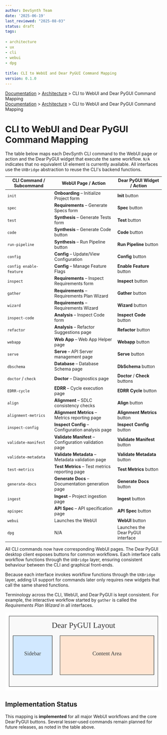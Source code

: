 ```yaml
---
author: DevSynth Team
date: '2025-06-19'
last_reviewed: "2025-08-03"
status: draft
tags:

- architecture
- ux
- cli
- webui
- dpg

title: CLI to WebUI and Dear PyGUI Command Mapping
version: 0.1.0
---
```


<div class="breadcrumbs">
<a href="../index.md">Documentation</a> &gt; <a href="index.md">Architecture</a> &gt; CLI to WebUI and Dear PyGUI Command Mapping
</div>

<div class="breadcrumbs">
<a href="../index.md">Documentation</a> &gt; <a href="index.md">Architecture</a> &gt; CLI to WebUI and Dear PyGUI Command Mapping
</div>

# CLI to WebUI and Dear PyGUI Command Mapping

The table below maps each DevSynth CLI command to the WebUI page or action and
the Dear PyGUI widget that execute the same workflow. `N/A` indicates that no
equivalent UI element is currently available. All interfaces use the `UXBridge`
abstraction to reuse the CLI's backend functions.

| CLI Command / Subcommand  | WebUI Page / Action                                   | Dear PyGUI Widget / Action               |
|---------------------------|-------------------------------------------------------|------------------------------------------|
| `init`                    | **Onboarding** – Initialize Project form             | **Init** button                           |
| `spec`                    | **Requirements** – Generate Specs form               | **Spec** button                          |
| `test`                    | **Synthesis** – Generate Tests form                  | **Test** button                          |
| `code`                    | **Synthesis** – Generate Code button                 | **Code** button                          |
| `run-pipeline`            | **Synthesis** – Run Pipeline button                  | **Run Pipeline** button                  |
| `config`                  | **Config** – Update/View Configuration               | **Config** button                        |
| `config enable-feature`   | **Config** – Manage Feature Flags                    | **Enable Feature** button                |
| `inspect`                 | **Requirements** – Inspect Requirements form         | **Inspect** button                        |
| `gather`                  | **Requirements** – Requirements Plan Wizard          | **Gather** button                         |
| `wizard`                  | **Requirements** – Requirements Wizard               | **Wizard** button                        |
| `inspect-code`            | **Analysis** – Inspect Code form                     | **Inspect Code** button                  |
| `refactor`                | **Analysis** – Refactor Suggestions page             | **Refactor** button                      |
| `webapp`                  | **Web App** – Web App Helper page                    | **Webapp** button                        |
| `serve`                   | **Serve** – API Server management page               | **Serve** button                         |
| `dbschema`                | **Database** – Database Schema page                  | **DbSchema** button                      |
| `doctor` / `check`        | **Doctor** – Diagnostics page                        | **Doctor** / **Check** buttons           |
| `EDRR-cycle`              | **EDRR** – Cycle execution page                      | **EDRR Cycle** button                    |
| `align`                   | **Alignment** – SDLC consistency checks              | **Align** button                         |
| `alignment-metrics`       | **Alignment Metrics** – Metrics reporting page       | **Alignment Metrics** button             |
| `inspect-config`          | **Inspect Config** – Configuration analysis page     | **Inspect Config** button                |
| `validate-manifest`       | **Validate Manifest** – Configuration validation page | **Validate Manifest** button             |
| `validate-metadata`       | **Validate Metadata** – Metadata validation page     | **Validate Metadata** button             |
| `test-metrics`            | **Test Metrics** – Test metrics reporting page       | **Test Metrics** button                  |
| `generate-docs`           | **Generate Docs** – Documentation generation page    | **Generate Docs** button                 |
| `ingest`                  | **Ingest** – Project ingestion page                  | **Ingest** button                        |
| `apispec`                 | **API Spec** – API specification page                | **API Spec** button                      |
| `webui`                   | Launches the WebUI                                   | **WebUI** button                         |
| `dpg`                     | N/A                                                   | Launches the Dear PyGUI interface        |

All CLI commands now have corresponding WebUI pages. The Dear PyGUI desktop
client exposes buttons for common workflows. Each interface calls workflow
functions through the `UXBridge` layer, ensuring consistent behaviour between
the CLI and graphical front‑ends.

Because each interface invokes workflow functions through the `UXBridge`
layer, adding UI support for commands later only requires new widgets that
call the same shared functions.

Terminology across the CLI, WebUI, and Dear PyGUI is kept consistent. For
example, the interactive workflow started by `gather` is called the *Requirements
Plan Wizard* in all interfaces.

![Dear PyGUI layout](diagrams/dpg_overview.svg)
## Implementation Status

This mapping is **implemented** for all major WebUI workflows and the core
Dear PyGUI buttons. Several lesser‑used commands remain planned for future
releases, as noted in the table above.
